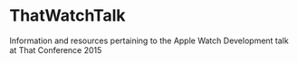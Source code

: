 # ThatWatchTalk
Information and resources pertaining to the Apple Watch Development talk at That Conference 2015
